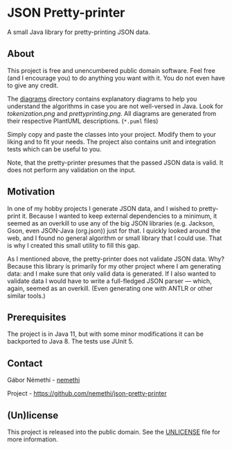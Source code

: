 # JSON Pretty-printer
A small Java library for pretty-printing JSON data. 

## About
This project is free and unencumbered public domain software.
Feel free (and I encourage you) to do anything you want with it. You do not even have to give any credit.

The [diagrams](src/main/resources/diagrams) directory contains explanatory diagrams to help you
understand the algorithms in case you are not well-versed in Java.
Look for _tokenization.png_ and _prettyprinting.png_. All diagrams are generated from their respective
PlantUML descriptions. (`*.puml` files)

Simply copy and paste the classes into your project. Modify them to your liking and to fit your needs.
The project also contains unit and integration tests which can be useful to you.

Note, that the pretty-printer presumes that the passed JSON data is valid.
It does not perform any validation on the input. 

## Motivation
In one of my hobby projects I generate JSON data, and I wished to pretty-print it.
Because I wanted to keep external dependencies to a minimum, it seemed as an overkill to use any of the big
JSON libraries (e.g. Jackson, Gson, even JSON-Java (org.json)) just for that.
I quickly looked around the web, and I found no general algorithm or small library that I could use.
That is why I created this small utility to fill this gap.

As I mentioned above, the pretty-printer does not validate JSON data. Why? 
Because this library is primarily for my other project where I am generating data: 
and I make sure that only valid data is generated. If I also wanted to validate data I would have to write
a full-fledged JSON parser — which, again, seemed as an overkill. 
(Even generating one with ANTLR or other similar tools.)

## Prerequisites
The project is in Java 11, but with some minor modifications it can be backported to Java 8.
The tests use JUnit 5.

## Contact
Gábor Némethi - [nemethi](https://github.com/nemethi)

Project - https://github.com/nemethi/json-pretty-printer

## (Un)license
This project is released into the public domain. See the [UNLICENSE](UNLICENSE) file for more information.



